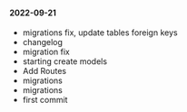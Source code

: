 #### 2022-09-21

- migrations fix, update tables foreign keys
- changelog
- migration fix
- starting create models
- Add Routes
- migrations
- migrations
- first commit
